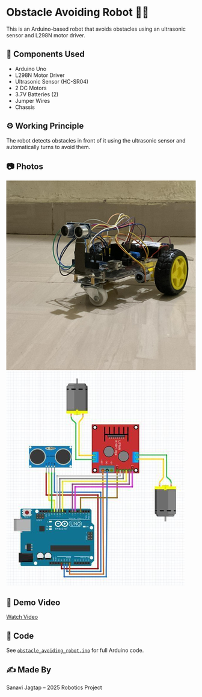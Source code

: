 # Obstacle Avoiding Robot 🚗🔧

This is an Arduino-based robot that avoids obstacles using an ultrasonic sensor and L298N motor driver.

## 🔧 Components Used
- Arduino Uno
- L298N Motor Driver
- Ultrasonic Sensor (HC-SR04)
- 2 DC Motors
- 3.7V Batteries (2)
- Jumper Wires
- Chassis

## ⚙️ Working Principle
The robot detects obstacles in front of it using the ultrasonic sensor and automatically turns to avoid them.

## 📷 Photos
![Wiring](https://github.com/Sanavimjagtap/ObstacleAvoider2025/blob/main/img2.jpg)
![Robot](https://github.com/Sanavimjagtap/ObstacleAvoider2025/blob/main/wiring.jpg)

## 📼 Demo Video
[Watch Video](https://github.com/Sanavimjagtap/ObstacleAvoider2025/blob/main/Obstacle-avoider%20Robot.mp4)

## 🧠 Code
See [`obstacle_avoiding_robot.ino`](https://github.com/Sanavimjagtap/ObstacleAvoider2025/blob/main/obstacle_avoiding_robot.ino) for full Arduino code.

## ✍️ Made By
Sanavi Jagtap – 2025 Robotics Project
